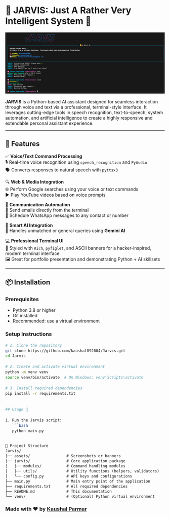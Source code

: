 # 🤖 JARVIS: Just A Rather Very Intelligent System 🚀

![JARVIS Terminal UI](image/Jarvis.png) <!-- Replace with your actual screenshot path -->

**JARVIS** is a Python-based AI assistant designed for seamless interaction through voice and text via a professional, terminal-style interface. It leverages cutting-edge tools in speech recognition, text-to-speech, system automation, and artificial intelligence to create a highly responsive and extendable personal assistant experience.

---

## 🌟 Features

✅ **Voice/Text Command Processing**  
🎙 Real-time voice recognition using `speech_recognition` and `PyAudio`  
🗣 Converts responses to natural speech with `pyttsx3`

🔍 **Web & Media Integration**  
🌐 Perform Google searches using your voice or text commands  
▶️ Play YouTube videos based on voice prompts

📧 **Communication Automation**  
📩 Send emails directly from the terminal  
💬 Schedule WhatsApp messages to any contact or number

🧠 **Smart AI Integration**  
🧠 Handles unmatched or general queries using **Gemini AI**

💻 **Professional Terminal UI**  
🎨 Styled with `Rich`, `pyfiglet`, and ASCII banners for a hacker-inspired, modern terminal interface  
🖼 Great for portfolio presentation and demonstrating Python + AI skillsets

---

## 📦 Installation

### Prerequisites

- Python 3.8 or higher
- Git installed
- Recommended: use a virtual environment

### Setup Instructions

```bash
# 1. Clone the repository
git clone https://github.com/kaushal892004/Jarvis.git
cd Jarvis

# 2. Create and activate virtual environment
python -m venv venv
source venv/bin/activate  # On Windows: venv\Scripts\activate

# 3. Install required dependencies
pip install -r requirements.txt


## Usage 🚀

1. Run the Jarvis script:
   ```bash
   python main.py
   ```
```

📂 Project Structure
Jarvis/
├── assets/                # Screenshots or banners
├── jarvis/                # Core application package
│   ├── modules/           # Command handling modules
│   ├── utils/             # Utility functions (helpers, validators)
│   └── config.py          # API keys and configurations
├── main.py                # Main entry point of the application
├── requirements.txt       # All required dependencies
├── README.md              # This documentation
└── venv/                  # (Optional) Python virtual environment

```

### Made with ❤️ by [Kaushal Parmar](https://github.com/kaushal892004)
